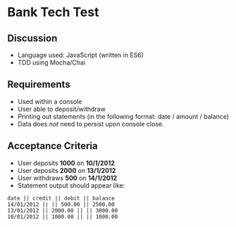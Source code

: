 # Bank Tech Test

## Discussion
- Language used: JavaScript (written in ES6)
- TDD using Mocha/Chai

## Requirements
- Used within a console
- User able to deposit/withdraw
- Printing out statements (in the following format: date / amount / balance)
- Data does *not* need to persist upon console close.

## Acceptance Criteria
- User deposits **1000** on **10/1/2012**
- User deposits **2000** on **13/1/2012**
- User withdraws **500** on **14/1/2012**
- Statement output should appear like:
```
date || credit || debit || balance
14/01/2012 || || 500.00 || 2500.00
13/01/2012 || 2000.00 || || 3000.00
10/01/2012 || 1000.00 || || 1000.00
